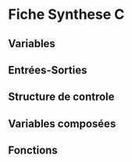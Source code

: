# Fiche Synthese C

## Variables

## Entrées-Sorties

## Structure de controle

## Variables composées

## Fonctions
